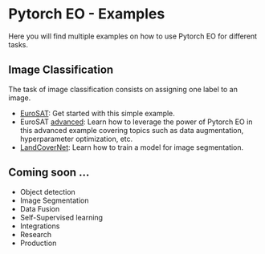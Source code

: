# Pytorch EO - Examples

Here you will find multiple examples on how to use Pytorch EO for different tasks.

## Image Classification

The task of image classification consists on assigning one label to an image.

- [EuroSAT](./eurosat.ipynb): Get started with this simple example.
- EuroSAT [advanced](./eurosat_advanced.ipynb): Learn how to leverage the power of Pytorch EO in this advanced example covering topics such as data augmentation, hyperparameter optimization, etc.
- [LandCoverNet](./land_cover_net.ipynb): Learn how to train a model for image segmentation.

## Coming soon ...

- Object detection
- Image Segmentation
- Data Fusion
- Self-Supervised learning
- Integrations
- Research
- Production
